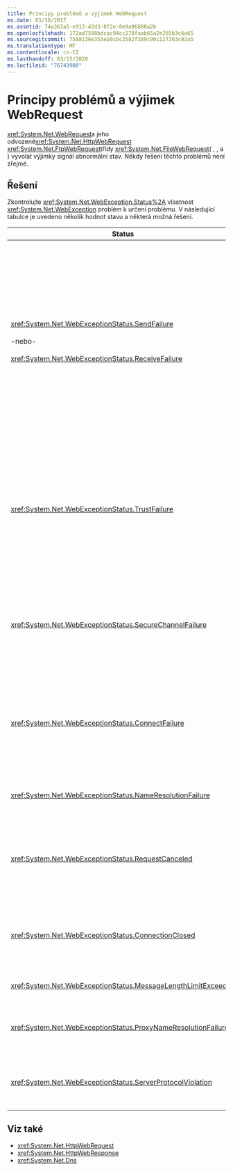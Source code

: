 ```yaml
---
title: Principy problémů a výjimek WebRequest
ms.date: 03/30/2017
ms.assetid: 74a361a5-e912-42d3-8f2e-8e9a96880a2b
ms.openlocfilehash: 172ad7508bdcac94cc278faab65a2e265b3c6a65
ms.sourcegitcommit: 7588136e355e10cbc2582f389c90c127363c02a5
ms.translationtype: MT
ms.contentlocale: cs-CZ
ms.lasthandoff: 03/15/2020
ms.locfileid: "76743900"
---
```

# <a name="understanding-webrequest-problems-and-exceptions"></a>Principy problémů a výjimek WebRequest
<xref:System.Net.WebRequest>a jeho odvozené<xref:System.Net.HttpWebRequest> <xref:System.Net.FtpWebRequest>třídy <xref:System.Net.FileWebRequest>( , , a ) vyvolat výjimky signál abnormální stav. Někdy řešení těchto problémů není zřejmé.  
  
## <a name="solutions"></a>Řešení  
 Zkontrolujte <xref:System.Net.WebException.Status%2A> vlastnost <xref:System.Net.WebException> problém k určení problému. V následující tabulce je uvedeno několik hodnot stavu a některá možná řešení.  
  
|Status|Podrobnosti|Řešení|  
|------------|-------------|--------------|  
|<xref:System.Net.WebExceptionStatus.SendFailure><br /><br /> -nebo-<br /><br /> <xref:System.Net.WebExceptionStatus.ReceiveFailure>|Došlo k potížím se základním soketem. Připojení bylo pravděpodobně resetováno.|Znovu se připojte a odešlete požadavek.<br /><br /> Zkontrolujte, zda je nainstalována nejnovější aktualizace Service Pack.<br /><br /> Zvyšte hodnotu <xref:System.Net.ServicePointManager.MaxServicePointIdleTime%2A?displayProperty=nameWithType> vlastnosti.<br /><br /> <xref:System.Net.HttpWebRequest.KeepAlive%2A?displayProperty=nameWithType> Nastaveno `false`na .<br /><br /> Zvyšte počet maximálních <xref:System.Net.ServicePointManager.DefaultConnectionLimit%2A> připojení s vlastností.<br /><br /> Zkontrolujte konfiguraci proxy serveru.<br /><br /> Pokud používáte SSL, ujistěte se, že proces serveru má oprávnění pro přístup k úložišti certifikátů.<br /><br /> Pokud odesíláte velké množství <xref:System.Net.HttpWebRequest.AllowWriteStreamBuffering%2A> `false`dat, nastavte na .|  
|<xref:System.Net.WebExceptionStatus.TrustFailure>|Certifikát serveru nelze ověřit.|Zkuste identifikátor URI otevřít pomocí aplikace Internet Explorer. Vyřešte všechny výstrahy zabezpečení zobrazené společností IE. Pokud výstrahu zabezpečení nelze vyřešit, můžete vytvořit třídu <xref:System.Net.ICertificatePolicy> zásad `true`certifikátu, <xref:System.Net.ServicePointManager.CertificatePolicy%2A>která implementuje tuto hodnotu , a předat ji aplikaci .<br /><br /> Viz <https://support.microsoft.com/?id=823177>.<br /><br /> Zkontrolujte, zda je certifikát certifikační autority, která podepsala certifikát serveru, přidán do seznamu Důvěryhodná certifikační autorita v aplikaci Internet Explorer.<br /><br /> Ujistěte se, že název hostitele v adrese URL odpovídá běžnému názvu na certifikátu serveru.|  
|<xref:System.Net.WebExceptionStatus.SecureChannelFailure>|Při transakci SSL došlo k chybě nebo došlo k potížím s certifikátem.|Rozhraní .NET Framework verze 1.1 podporuje pouze ssl verze 3.0. Pokud server používá pouze TLS verze 1.0 nebo SSL verze 2.0, je vyvolána výjimka. Upgradujte na rozhraní .NET Framework <xref:System.Net.ServicePointManager.SecurityProtocol%2A> verze 2.0 a nastavte tak, aby odpovídalserveru.<br /><br /> Klientský certifikát byl podepsán certifikační autoritou (CA), které server nedůvěřuje. Nainstalujte certifikát certifikační autority na server. Viz třída <https://support.microsoft.com/?id=332077>.<br /><br /> Zkontrolujte, zda je nainstalována nejnovější aktualizace Service Pack.|  
|<xref:System.Net.WebExceptionStatus.ConnectFailure>|Spojení bylo přerušeno.|Připojení blokuje brána firewall nebo proxy server. Chcete-li připojení povolit, upravte bránu firewall nebo proxy server.<br /><br /> Explicitně <xref:System.Net.WebProxy> určit v klientské <xref:System.Net.WebProxy> aplikaci`WebServiceProxyClass.Proxy = new WebProxy("http://server:80", true)`voláním konstruktoru ( ).<br /><br /> Spusťte soubor Filemon nebo Regmon, abyste zajistili, že identita pracovního procesu má potřebná oprávnění pro přístup k souborům WSPWSP.dll, HKLM\System\CurrentControlSet\Services\DnsCache nebo HKLM\System\CurrentControlSet\Services\WinSock2.|  
|<xref:System.Net.WebExceptionStatus.NameResolutionFailure>|Služba DNS nemohla přeložit název hostitele.|Nakonfigurujte proxy server správně. Viz třída <https://support.microsoft.com/?id=318140>.<br /><br /> Ujistěte se, že připojení neblokuje žádný nainstalovaný antivirový software nebo brána firewall.|  
|<xref:System.Net.WebExceptionStatus.RequestCanceled>|<xref:System.Net.WebRequest.Abort%2A>byla volána nebo došlo k chybě.|Tento problém může být způsoben velkým zatížením klienta nebo serveru. Snižte zatížení.<br /><br /> Zvyšte <xref:System.Net.ServicePointManager.DefaultConnectionLimit%2A> nastavení.<br /><br /> Nastavení <https://support.microsoft.com/?id=821268> výkonu webové služby naleznete v tématu.|  
|<xref:System.Net.WebExceptionStatus.ConnectionClosed>|Aplikace se pokusila zapsat do soketu, který již byl uzavřen.|Klient nebo server je přetížený. Snižte zatížení.<br /><br /> Zvyšte <xref:System.Net.ServicePointManager.DefaultConnectionLimit%2A> nastavení.<br /><br /> Nastavení <https://support.microsoft.com/?id=821268> výkonu webové služby naleznete v tématu.|  
|<xref:System.Net.WebExceptionStatus.MessageLengthLimitExceeded>|Byla překročena<xref:System.Net.HttpWebRequest.MaximumResponseHeadersLength%2A>sada limitů ( ) na délce zprávy.|Zvyšte hodnotu <xref:System.Net.HttpWebRequest.MaximumResponseHeadersLength%2A> vlastnosti.|  
|<xref:System.Net.WebExceptionStatus.ProxyNameResolutionFailure>|Služba DNS nemohla přeložit název hostitele proxy serveru.|Nakonfigurujte proxy server správně. Viz třída <https://support.microsoft.com/?id=318140>.<br /><br /> Vynutit <xref:System.Net.HttpWebRequest> použití žádného <xref:System.Net.HttpWebRequest.Proxy%2A> proxy `null`nastavenívlastnosti na .|  
|<xref:System.Net.WebExceptionStatus.ServerProtocolViolation>|Odpověď ze serveru není platnou odpovědí HTTP. K tomuto problému dochází, když rozhraní .NET Framework zjistí, že odpověď serveru není v souladu s HTTP 1.1 RFC. K tomuto problému může dojít, pokud odpověď obsahuje nesprávné záhlaví nebo nesprávné oddělovače záhlaví. RFC 2616 definuje protokol HTTP 1.1 a platný formát odpovědi ze serveru. Další informace naleznete v tématu [RFC 2616 – Hypertext Transfer Protocol -- HTTP/1.1](https://tools.ietf.org/html/rfc2616) na webu [IETF (Internet Engineering Task Force).](https://www.ietf.org/)|Získejte trasování sítě transakce a zkontrolujte záhlaví v odpovědi.<br /><br /> Pokud vaše aplikace vyžaduje odpověď serveru bez analýzy (může `useUnsafeHeaderParsing` se `true` jedná o problém se zabezpečením), nastavte na v konfiguračním souboru. Viz [ \<httpWebRequest> Element (Nastavení sítě)](../configure-apps/file-schema/network/httpwebrequest-element-network-settings.md).|  
  
## <a name="see-also"></a>Viz také

- <xref:System.Net.HttpWebRequest>
- <xref:System.Net.HttpWebResponse>
- <xref:System.Net.Dns>
